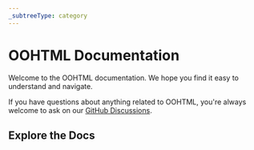 ```yaml
---
_subtreeType: category
---
```

# OOHTML Documentation

Welcome to the OOHTML documentation. We hope you find it easy to understand and navigate.

If you have questions about anything related to OOHTML, you're always welcome to ask on our [GitHub Discussions](https://github.com/webqit/oohtml/discussions).

## Explore the Docs